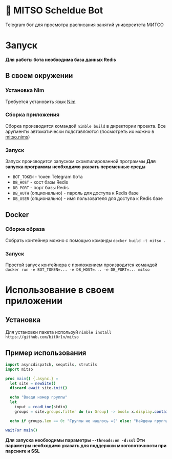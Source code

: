 # 🍉 MITSO Scheldue Bot
Telegram бот для просмотра расписания занятий университета МИТСО

# Запуск
**Для работы бота необходима база данных Redis**
## В своем окружении
### Установка Nim
Требуется установить язык [Nim](https://nim-lang.org/install.html)
### Сборка приложения
Сборка производится командой `nimble build` в директории проекта. Все аругменты автоматически подставляются (посмотреть их можно в [mitso.nims](src/mitso.nims))
### Запуск
Запуск производится запуском скомпилированной программы
**Для запуска программы необходимо указать переменные среды**
 * `BOT_TOKEN` - токен Telegram бота
 * `DB_HOST` - хост базы Redis
 * `DB_PORT` - порт базы Redis
 * `DB_AUTH` (опционально) - пароль для доступа к Redis базе
 * `DB_USER` (опционально) - имя пользователя для доступа к Redis базе
## Docker
### Сборка образа
Собрать контейнер можно с помощью команды `docker build -t mitso .`
### Запуск
Простой запуск контейнера с приложением производится командой `docker run -e BOT_TOKEN=... -e DB_HOST=... -e DB_PORT=... mitso`

# Использование в своем приложении
## Установка
Для установки пакета используй `nimble install https://github.com/bit0r1n/mitso`
## Пример использования
```nim
import asyncdispatch, sequtils, strutils
import mitso

proc main() {.async.} =
  let site = newSite()
  discard await site.init()

  echo "Введи номер группы"
  let
    input = readLine(stdin)
    groups = site.groups.filter do (x: Group) -> bool: x.display.contains(input)

  echo if groups.len == 0: "Группы не нашлось =(" else: "Найдены группы: " & $groups

waitFor main()
```

**Для запуска необходимы параметры `--threads:on -d:ssl` Эти параметры необходимо указать для поддержки многопоточности при парсинге и SSL**